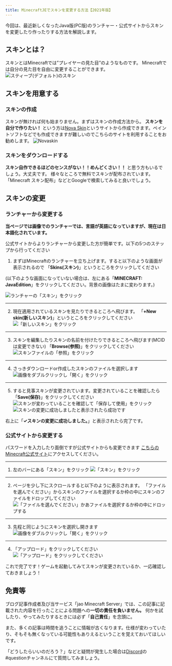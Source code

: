 ```yaml
---
title: MinecraftJEでスキンを変更する方法【2021年版】
---
```


今回は、最近新しくなったJava版(PC版)のランチャー・公式サイトからスキンを変更したり作ったりする方法を解説します。

## スキンとは？
スキンとはMinecraftでは”プレイヤーの見た目”のようなものです。 Minecraftでは自分の見た目を自由に変更することができます。
![スティーブ(デフォルト)のスキン](
https://storage.jaoafa.com/ddd4c990a4a2d65e9af45408cbaea155.png)

## スキンを用意する
### スキンの作成
スキンが無ければ何も始まりません。まずはスキンの作成方法から。 
**スキンを自分で作りたい！** という方は[Nova Skin](http://minecraft.novaskin.me/)というサイトから作成できます。ペイントソフトなどでも作成できますが難しいのでこちらのサイトを利用することをお勧めします。 
![Novaskin](https://storage.jaoafa.com/38616d72e31b78fc927fb3d2472b2757.png)

### スキンをダウンロードする
**スキン自作できるほどのセンスがない！！めんどくさい！！** と思う方もいるでしょう。大丈夫です。 
様々なところで無料でスキンが配布されています。
「Minecraft スキン配布」などとGoogleで検索してみると良いでしょう。

## スキンの変更
### ランチャーから変更する
**当ページでは画像でのランチャーでは、言語が英語になっていますが、現在は日本語化されています。**

公式サイトからよりランチャーから変更した方が簡単です。以下の5つのステップから行ってください 

1. まずはMinecraftのランチャーを立ち上げます。すると以下のような画面が表示されるので
「**Skins(スキン)**」というところをクリックしてください 

(以下のような画面になっていない場合は、左にある「**MINECRAFT: JavaEdition**」をクリックしてください。背景の画像はたまに変わります。)

![ランチャーの「スキン」をクリック](https://storage.jaoafa.com/1c05182def0f1de6a3c5e5efa2d70f3c.png)

--- 

2. 現在適用されているスキンを見たりできるところへ飛びます。 
「**+New skin(新しいスキン)**」というところをクリックしてください 
![「新しいスキン」をクリック](https://storage.jaoafa.com/31283daf66abe72f9aebd3bf62465be9.PNG)


--- 

3. スキンを編集したりスキンの名前を付けたりできるところへ飛びます(MCIDは変更できない)
「**Browse(参照)**」をクリックしてください 
![スキンファイルの「参照」をクリック](https://storage.jaoafa.com/82bd6fd1e01f19eb8140c6b52033c039.PNG)

--- 

4. さっきダウンロードor作成したスキンのファイルを選択します 
![画像をダブルクリックし「開く」をクリック](https://storage.jaoafa.com/844771b94b1a050af73a7a70aacd8240.jpg)

--- 

5. すると見事スキンが変更されています。変更されていることを確認したら
「**Save(保存)**」をクリックしてください 
![スキンが変わっていることを確認して「保存して使用」をクリック](https://storage.jaoafa.com/5a8da3b4eb10681441069869cfee5698.PNG)
![スキンの変更に成功しましたと表示されたら成功です](https://storage.jaoafa.com/9bc9f16cf03feba61b60a48193972997.PNG)

右上に「**✓スキンの変更に成功しました。**」と表示されたら完了です。 

### 公式サイトから変更する 
パスワードを入力したり面倒ですが公式サイトからも変更できます
[こちらのMinecraft公式サイト](https://www.minecraft.net/ja-jp/profile/skin)にアクセスしてください。

--- 

1. 左のバーにある「スキン」をクリック
![「スキン」をクリック](https://storage.jaoafa.com/1286ea6296d6c6b6e84e52869b755fd9.png)

--- 

2. ページを少し下にスクロールすると以下のように表示されます。 
「ファイルを選んでください」からスキンのファイルを選択するか枠の中にスキンのファイルをドロップしてください
![「ファイルを選んでください」かあファイルを選択するか枠の中にドロップする](https://storage.jaoafa.com/2f0cde45e59c2026560fb5ebe8fab508.png)

--- 

3. 先程と同じようにスキンを選択し開きます
![画像をダブルクリックし「開く」をクリック](https://storage.jaoafa.com/844771b94b1a050af73a7a70aacd8240.jpg)

--- 

4. 「アップロード」をクリックしてください
![「アップロード」をクリックしてください](https://storage.jaoafa.com/e0d317e05e815c04f50def26638641fe.png)

これで完了です！ゲームを起動してみてスキンが変更されているか、一応確認しておきましょう！

## 免責等
ブログ記事作成者及び当サービス「jao Minecraft Server」では、この記事に記載された内容を行ったことによる問題への**一切の責任を負いません。** 何かを試したり、やってみたりするときには必ず「**自己責任**」を念頭に。

また、多くの記事は時間を追うことに情報が古くなります。仕様が変わっていたり、そもそも無くなっている可能性もありえるということを覚えておいてほしいです。

「どうしたらいいのだろう？」などと疑問が発生した場合は[Discord](https://wiki.jaoafa/com/jMS_Gamers_Club)の#questionチャンネルにて質問してみましょう。
